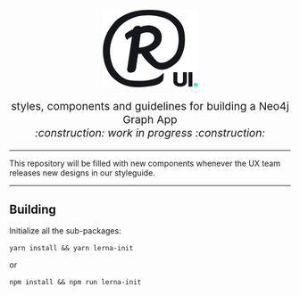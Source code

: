 <p align="center">
  <img src="./ui.png" alt="UI." width=171" />
</p>

<p align="center" style="font-size: 1.2rem;">
  styles, components and guidelines for building a Neo4j Graph App<br />
  <i>:construction: work in progress :construction:</i>
</p>

---

This repository will be filled with new components whenever the UX team releases new designs in our styleguide.

---
## Building

Initialize all the sub-packages:

```
yarn install && yarn lerna-init
```
or
```
npm install && npm run lerna-init
```
